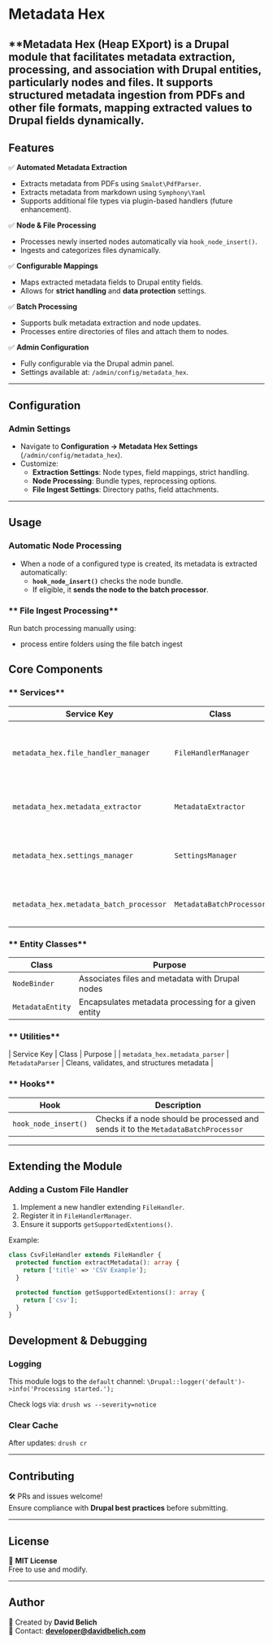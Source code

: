 # **Metadata Hex**

**Metadata Hex (Heap EXport) is a Drupal module that facilitates metadata extraction, processing, and association with Drupal entities, particularly nodes and files. It supports structured metadata ingestion from PDFs and other file formats, mapping extracted values to Drupal fields dynamically. 
---

## **Features**
✅ **Automated Metadata Extraction**  
- Extracts metadata from PDFs using `Smalot\PdfParser`.
- Extracts metadata from markdown using `Symphony\Yaml `
- Supports additional file types via plugin-based handlers (future enhancement).  

✅ **Node & File Processing**  
- Processes newly inserted nodes automatically via `hook_node_insert()`.  
- Ingests and categorizes files dynamically.  

✅ **Configurable Mappings**  
- Maps extracted metadata fields to Drupal entity fields.  
- Allows for **strict handling** and **data protection** settings.  

✅ **Batch Processing**  
- Supports bulk metadata extraction and node updates.  
- Processes entire directories of files and attach them to nodes.  

✅ **Admin Configuration**  
- Fully configurable via the Drupal admin panel.  
- Settings available at: `/admin/config/metadata_hex`.  

---

## **Configuration**
### **Admin Settings**
- Navigate to **Configuration → Metadata Hex Settings** (`/admin/config/metadata_hex`).
- Customize:
  - **Extraction Settings**: Node types, field mappings, strict handling.
  - **Node Processing**: Bundle types, reprocessing options.
  - **File Ingest Settings**: Directory paths, field attachments.

---

## **Usage**
### **Automatic Node Processing**
- When a node of a configured type is created, its metadata is extracted automatically:
  - **`hook_node_insert()`** checks the node bundle.
  - If eligible, it **sends the node to the batch processor**.

### ** File Ingest Processing**
Run batch processing manually using:
- process entire folders using the file batch ingest

## **Core Components**
### ** Services**
| Service Key | Class | Purpose |
|------------|-------|---------|
| `metadata_hex.file_handler_manager` | `FileHandlerManager` | Manages file handlers for different extensions |
| `metadata_hex.metadata_extractor` | `MetadataExtractor` | Extracts metadata from PDF files |
| `metadata_hex.settings_manager` | `SettingsManager` | Retrieves and manages module settings |
| `metadata_hex.metadata_batch_processor` | `MetadataBatchProcessor` | Handles batch metadata processing |

### ** Entity Classes**
| Class | Purpose |
|------------|---------|
| `NodeBinder` | Associates files and metadata with Drupal nodes |
| `MetadataEntity` | Encapsulates metadata processing for a given entity |

### ** Utilities**
| Service Key | Class | Purpose |
| `metadata_hex.metadata_parser` | `MetadataParser` | Cleans, validates, and structures metadata |


### ** Hooks**
| Hook | Description |
|------|------------|
| `hook_node_insert()` | Checks if a node should be processed and sends it to the `MetadataBatchProcessor` |

---

## **Extending the Module**
### **Adding a Custom File Handler**
1. Implement a new handler extending `FileHandler`.
2. Register it in `FileHandlerManager`.
3. Ensure it supports `getSupportedExtentions()`.

Example:
```php
class CsvFileHandler extends FileHandler {
  protected function extractMetadata(): array {
    return ['title' => 'CSV Example'];
  }

  protected function getSupportedExtentions(): array {
    return ['csv'];
  }
} 
```
## **Development & Debugging**
### **Logging**
This module logs to the `default` channel:
`\Drupal::logger('default')->info('Processing started.');`

Check logs via:
`drush ws --severity=notice`

### **Clear Cache**
After updates:
`drush cr`

---

## **Contributing**
🛠 PRs and issues welcome!  
Ensure compliance with **Drupal best practices** before submitting.

---

## **License**
📝 **MIT License**  
Free to use and modify.

---

## **Author**
🚀 Created by **David Belich**  
📧 Contact: **developer@davidbelich.com**
